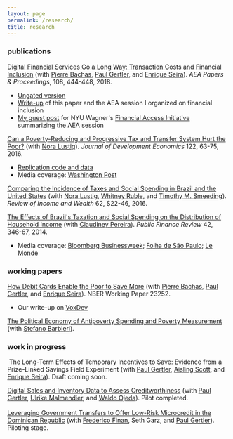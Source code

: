 ```yaml
---
layout: page
permalink: /research/
title: research
---
```


### publications

[Digital Financial Services Go a Long Way: Transaction Costs and Financial Inclusion](https://www.aeaweb.org/articles?id=10.1257/pandp.20181013) 
(with [Pierre Bachas](http://pierrebachas.weebly.com/), [Paul Gertler](http://www.paulgertler.com/), and [Enrique Seira](http://www.enriqueseira.com/)). 
_AEA Papers & Proceedings_, 108, 444-448, 2018.
- [Ungated version](/assets/pdf/BachasGertlerHigginsSeira_DigitalFinancialServices.pdf)
- [Write-up](
https://medium.com/center-for-effective-global-action/commitment-is-hard-59e6a69481c)
of this paper and the AEA session I organized on financial inclusion
- [My guest post](
http://www.financialaccess.org/faiv/2018/1/26/cega-special-edition-a-bit-more-from-aea
)
for NYU Wagner's [Financial Access Initiative](
http://www.financialaccess.org/
) summarizing the AEA session
	
[Can a Poverty-Reducing and Progressive Tax and Transfer System Hurt the Poor?](http://www.sciencedirect.com/science/article/pii/S0304387816300220) 
(with [Nora Lustig](http://www.noralustig.org/)). 
_Journal of Development Economics_ 122, 63-75, 2016.	
- [Replication code and data](https://dataverse.harvard.edu/dataset.xhtml?persistentId=doi:10.7910/DVN/2EIXNO)
- Media coverage: [Washington Post](http://www.washingtonpost.com/blogs/wonkblog/wp/2013/09/19/the-worlds-leading-development-economists-cant-agree-on-how-to-tackle-inequality/)

[Comparing the Incidence of Taxes and Social Spending in Brazil and the United States](http://onlinelibrary.wiley.com/doi/10.1111/roiw.12201/abstract) 
(with [Nora Lustig](http://www.noralustig.org/), 
[Whitney Ruble](https://sites.google.com/site/whitneyrublebross/home), and 
[Timothy M. Smeeding](http://www.lafollette.wisc.edu/faculty-staff/faculty/timothy-smeeding)). 
_Review of Income and Wealth_ 62, S22-46, 2016.

[The Effects of Brazil's Taxation and Social Spending on the Distribution of Household Income](http://pfr.sagepub.com/content/42/3/346) 
(with [Claudiney Pereira](https://apps.wpcarey.asu.edu/directory/people/profile.cfm?person=2254613)). 
_Public Finance Review_ 42, 346-67, 2014.
- Media coverage: 
	[Bloomberg Businessweek](http://www.bloomberg.com/news/articles/2014-12-15/why-raising-taxes-on-the-rich-wont-fix-global-inequality); 
	[Folha de São Paulo](http://www1.folha.uol.com.br/fsp/opiniao/155081-injustica-tributaria.shtml); 
	[Le Monde](http://www.lemonde.fr/economie/article/2013/04/02/comment-la-fiscalite-et-les-depenses-sociales-reduisent-les-inegalites_3151930_3234.html)

### working papers

[How Debit Cards Enable the Poor to Save More](/assets/pdf/BachasGertlerHigginsSeira_DebitCards.pdf) (with [Pierre Bachas](http://pierrebachas.weebly.com/), [Paul Gertler](http://www.paulgertler.com/), and [Enrique Seira](http://www.enriqueseira.com/)). 
NBER Working Paper 23252.
- Our write-up on [VoxDev](https://voxdev.org/topic/finance/digital-financial-services-go-long-way-evidence-mexico)

[The Political Economy of Antipoverty Spending and Poverty Measurement](http://econ.tulane.edu/RePEc/pdf/tul1604r.pdf) 
(with [Stefano Barbieri](http://econ.tulane.edu/profile_barbieri.shtml)).

### work in progress
​
The Long-Term Effects of Temporary Incentives to Save: Evidence from a Prize-Linked Savings Field Experiment (with [Paul Gertler](http://www.paulgertler.com/), [Aisling Scott](https://aislingscott.com/), and [Enrique Seira](http://www.enriqueseira.com/)). Draft coming soon.
 
[Digital Sales and Inventory Data to Assess Creditworthiness](http://cega.berkeley.edu/evidence/incentivizing-small-merchants-in-emerging-markets-to-adopt-digital-payment-technologies/) 
(with [Paul Gertler](http://www.paulgertler.com/), [Ulrike Malmendier](https://eml.berkeley.edu/~ulrike/), and [Waldo Ojeda](http://waldotekampa.me/)). 
Pilot completed.  
​  
[Leveraging Government Transfers to Offer Low-Risk Microcredit in the Dominican Republic](https://www.poverty-action.org/study/leveraging-government-transfers-offer-low-risk-microcredit-dominican-republic) 
(with [Frederico Finan](https://www.econ.berkeley.edu/faculty/816), Seth Garz, and [Paul Gertler](http://www.paulgertler.com/)). 
Piloting stage.

